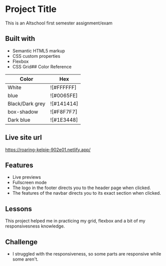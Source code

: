 
# Project Title

This is an Altschool first semester assignment/exam

##  Built with
- Semantic HTML5 markup
- CSS custom properties
- Flexbox
- CSS Grid## Color Reference

| Color             | Hex                                                                |
| ----------------- | ------------------------------------------------------------------ |
| White            |  ![#FFFFFF]                                                        |
| blue             |  ![#0065FE]                                                        | 
| Black/Dark grey      |  ![#141414]                                                           |
| box-shadow        |  ![#F8F7F7]                                                      |
| Dark blue        |  ![#1E3448]                                                      |



## Live site url
https://roaring-kelpie-902e01.netlify.app/
## Features

- Live previews
- Fullscreen mode
- The logo in the footer directs you to the header page when clicked.
- The features of the navbar directs you to its exact section when clicked.
## Lessons
This project helped me in practicing my grid, flexbox and a bit of my responsivesness knowledge.


##  Challenge
- I struggled with the responsiveness, so some parts are responsive while some aren't.